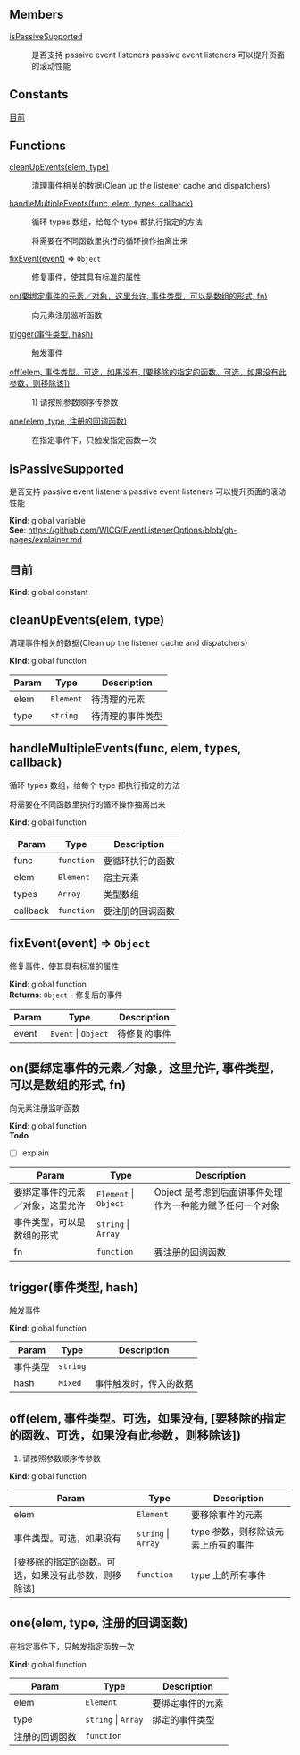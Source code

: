 ## Members

<dl>
<dt><a href="#isPassiveSupported">isPassiveSupported</a></dt>
<dd><p>是否支持 passive event listeners
passive event listeners 可以提升页面的滚动性能</p>
</dd>
</dl>

## Constants

<dl>
<dt><a href="#目前">目前</a></dt>
<dd></dd>
</dl>

## Functions

<dl>
<dt><a href="#cleanUpEvents">cleanUpEvents(elem, type)</a></dt>
<dd><p>清理事件相关的数据(Clean up the listener cache and dispatchers)</p>
</dd>
<dt><a href="#handleMultipleEvents">handleMultipleEvents(func, elem, types, callback)</a></dt>
<dd><p>循环 types 数组，给每个 type 都执行指定的方法</p>
<p>将需要在不同函数里执行的循环操作抽离出来</p>
</dd>
<dt><a href="#fixEvent">fixEvent(event)</a> ⇒ <code>Object</code></dt>
<dd><p>修复事件，使其具有标准的属性</p>
</dd>
<dt><a href="#on">on(要绑定事件的元素／对象，这里允许, 事件类型，可以是数组的形式, fn)</a></dt>
<dd><p>向元素注册监听函数</p>
</dd>
<dt><a href="#trigger">trigger(事件类型, hash)</a></dt>
<dd><p>触发事件</p>
</dd>
<dt><a href="#off">off(elem, 事件类型。可选，如果没有, [要移除的指定的函数。可选，如果没有此参数，则移除该])</a></dt>
<dd><p>1) 请按照参数顺序传参数</p>
</dd>
<dt><a href="#one">one(elem, type, 注册的回调函数)</a></dt>
<dd><p>在指定事件下，只触发指定函数一次</p>
</dd>
</dl>

<a name="isPassiveSupported"></a>

## isPassiveSupported
是否支持 passive event listeners
passive event listeners 可以提升页面的滚动性能

**Kind**: global variable  
**See**: https://github.com/WICG/EventListenerOptions/blob/gh-pages/explainer.md  
<a name="目前"></a>

## 目前
**Kind**: global constant  
<a name="cleanUpEvents"></a>

## cleanUpEvents(elem, type)
清理事件相关的数据(Clean up the listener cache and dispatchers)

**Kind**: global function  

| Param | Type | Description |
| --- | --- | --- |
| elem | <code>Element</code> | 待清理的元素 |
| type | <code>string</code> | 待清理的事件类型 |

<a name="handleMultipleEvents"></a>

## handleMultipleEvents(func, elem, types, callback)
循环 types 数组，给每个 type 都执行指定的方法

将需要在不同函数里执行的循环操作抽离出来

**Kind**: global function  

| Param | Type | Description |
| --- | --- | --- |
| func | <code>function</code> | 要循环执行的函数 |
| elem | <code>Element</code> | 宿主元素 |
| types | <code>Array</code> | 类型数组 |
| callback | <code>function</code> | 要注册的回调函数 |

<a name="fixEvent"></a>

## fixEvent(event) ⇒ <code>Object</code>
修复事件，使其具有标准的属性

**Kind**: global function  
**Returns**: <code>Object</code> - 修复后的事件  

| Param | Type | Description |
| --- | --- | --- |
| event | <code>Event</code> \| <code>Object</code> | 待修复的事件 |

<a name="on"></a>

## on(要绑定事件的元素／对象，这里允许, 事件类型，可以是数组的形式, fn)
向元素注册监听函数

**Kind**: global function  
**Todo**

- [ ] explain


| Param | Type | Description |
| --- | --- | --- |
| 要绑定事件的元素／对象，这里允许 | <code>Element</code> \| <code>Object</code> | Object 是考虑到后面讲事件处理作为一种能力赋予任何一个对象 |
| 事件类型，可以是数组的形式 | <code>string</code> \| <code>Array</code> |  |
| fn | <code>function</code> | 要注册的回调函数 |

<a name="trigger"></a>

## trigger(事件类型, hash)
触发事件

**Kind**: global function  

| Param | Type | Description |
| --- | --- | --- |
| 事件类型 | <code>string</code> |  |
| hash | <code>Mixed</code> | 事件触发时，传入的数据 |

<a name="off"></a>

## off(elem, 事件类型。可选，如果没有, [要移除的指定的函数。可选，如果没有此参数，则移除该])
1) 请按照参数顺序传参数

**Kind**: global function  

| Param | Type | Description |
| --- | --- | --- |
| elem | <code>Element</code> | 要移除事件的元素 |
| 事件类型。可选，如果没有 | <code>string</code> \| <code>Array</code> | type 参数，则移除该元素上所有的事件 |
| [要移除的指定的函数。可选，如果没有此参数，则移除该] | <code>function</code> | type 上的所有事件 |

<a name="one"></a>

## one(elem, type, 注册的回调函数)
在指定事件下，只触发指定函数一次

**Kind**: global function  

| Param | Type | Description |
| --- | --- | --- |
| elem | <code>Element</code> | 要绑定事件的元素 |
| type | <code>string</code> \| <code>Array</code> | 绑定的事件类型 |
| 注册的回调函数 | <code>function</code> |  |

